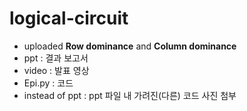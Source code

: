 # logical-circuit
+ uploaded **Row dominance** and **Column dominance**
+ ppt : 결과 보고서 
+ video : 발표 영상
+ Epi.py : 코드
+ instead of ppt : ppt 파일 내 가려진(다른) 코드 사진 첨부

